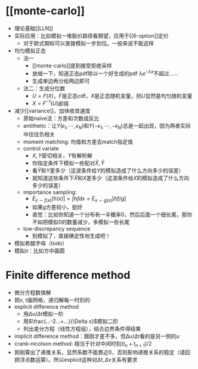 # [[monte-carlo]]
- 理论基础[[LLN]]
- 实际应用：比如模拟一堆股价路径看期望，应用于[[6-option]]定价
  - 对于欧式期权可以直接模拟一步到位。一般来说不能这样
- 均匀模拟正态
  - 法一
    - [[monte-carlo]]提到接受拒绝采样
    - 放缩一下，知道正态pdf除以一个好生成的pdf $\lambda e^{-\lambda x}$不超过……
    - 生成单边再分给两边即可
  - 法二：生成分位数
    - $U=F(X)$，$F$是正态cdf，$X$是正态随机变量，则$U$显然是均匀随机变量
    - $X=F^{-1}(U)$即得
- 减少[[variance]]，加快收敛速度
  - 原始naive法：方差和次数成反比
  - antithetic：让$Y(\epsilon_1, \cdots, \epsilon_N)$和$Y(-\epsilon_1, \cdots, -\epsilon_N)$总是一起出现，因为两者实际中往往负相关
  - moment matching: 均值和方差去match指定值
  - control variate
    - $X,Y$密切相关，$Y$有解析解
    - 你指定条件下模拟一些配对$\hat X,\hat Y$
    - 看$\hat Y$和$Y$差多少（这波条件给$Y$的模拟造成了什么方向多少的误差）
    - 就知道这些条件下$\hat X$和$X$差多少（这波条件给$X$的模拟造成了什么方向多少的误差）
  - importance sampling: 
    - $E_{x\sim f(x)}[h(x)] = \int hfdx = E_{x\sim g(x)}[hf/g]$
    - 如果$g$方差较小，挺好
    - 直觉：比如你知道一个分布有一半概率0，然后后面一个细长尾，那你不如把模拟0的数量减少，多模拟一些长尾
  - low-discrepancy sequence
    - 别模拟了，直接确定性地生成吧！
- 模拟希腊字母（todo）
- 模拟$\pi$：比如方中画圆
# Finite difference method
- 微分方程数值解
- 把$x,\tau$画网格，递归解每一时刻的
- explicit difference method
  - 用$\Delta u/\Delta\tau$模拟一阶
  - 用$\frac{...-2...+...}{\Delta x}$模拟二阶
  - 列出差分方程（线性方程组），结合边界条件得结果
- implicit difference method：跟刚才差不多，但$\Delta u/\Delta \tau$看的是另一侧的$u$
- crank-nicolson method: 相当于针对中间时刻$(t_n+t_{n+1})/2$
- 刚刚算出了递推关系，显然系数不能靠近0，否则影响递推关系的稳定（请回顾浮点数运算）。所以explicit这种对$\Delta t, \Delta x$关系有要求